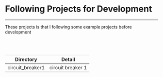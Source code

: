 # Following Projects for Development

---

These projects is that I following some example projects before development
<br/><br/><br/><br/>
                            

| Directory          | Detail              |
|--------------------|---------------------|
| circuit_breaker1 | circuit breaker 1 |
